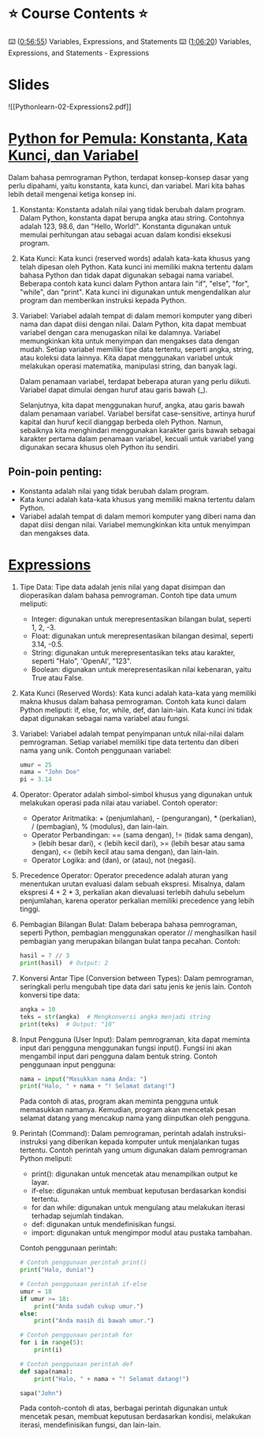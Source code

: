 # ⭐️ Course Contents ⭐️

⌨️ ([0:56:55](https://www.youtube.com/watch?v=8DvywoWv6fI&t=3415s)) Variables, Expressions, and Statements 
⌨️ ([1:06:20](https://www.youtube.com/watch?v=8DvywoWv6fI&t=3980s)) Variables, Expressions, and Statements - Expressions

# Slides

![[Pythonlearn-02-Expressions2.pdf]]

# [Python for Pemula: Konstanta, Kata Kunci, dan Variabel](https://www.youtube.com/watch?v=8DvywoWv6fI&t=3415s)

Dalam bahasa pemrograman Python, terdapat konsep-konsep dasar yang perlu dipahami, yaitu konstanta, kata kunci, dan variabel. Mari kita bahas lebih detail mengenai ketiga konsep ini.

1. Konstanta:
   Konstanta adalah nilai yang tidak berubah dalam program. Dalam Python, konstanta dapat berupa angka atau string. Contohnya adalah 123, 98.6, dan "Hello, World!". Konstanta digunakan untuk memulai perhitungan atau sebagai acuan dalam kondisi eksekusi program.

2. Kata Kunci:
   Kata kunci (reserved words) adalah kata-kata khusus yang telah dipesan oleh Python. Kata kunci ini memiliki makna tertentu dalam bahasa Python dan tidak dapat digunakan sebagai nama variabel. Beberapa contoh kata kunci dalam Python antara lain "if", "else", "for", "while", dan "print". Kata kunci ini digunakan untuk mengendalikan alur program dan memberikan instruksi kepada Python.

3. Variabel:
   Variabel adalah tempat di dalam memori komputer yang diberi nama dan dapat diisi dengan nilai. Dalam Python, kita dapat membuat variabel dengan cara menugaskan nilai ke dalamnya. Variabel memungkinkan kita untuk menyimpan dan mengakses data dengan mudah. Setiap variabel memiliki tipe data tertentu, seperti angka, string, atau koleksi data lainnya. Kita dapat menggunakan variabel untuk melakukan operasi matematika, manipulasi string, dan banyak lagi.

   Dalam penamaan variabel, terdapat beberapa aturan yang perlu diikuti. Variabel dapat dimulai dengan huruf atau garis bawah (_). 
   
   Selanjutnya, kita dapat menggunakan huruf, angka, atau garis bawah dalam penamaan variabel. Variabel bersifat case-sensitive, artinya huruf kapital dan huruf kecil dianggap berbeda oleh Python. Namun, sebaiknya kita menghindari menggunakan karakter garis bawah sebagai karakter pertama dalam penamaan variabel, kecuali untuk variabel yang digunakan secara khusus oleh Python itu sendiri.

## Poin-poin penting:

- Konstanta adalah nilai yang tidak berubah dalam program.
- Kata kunci adalah kata-kata khusus yang memiliki makna tertentu dalam Python.
- Variabel adalah tempat di dalam memori komputer yang diberi nama dan dapat diisi dengan nilai. Variabel memungkinkan kita untuk menyimpan dan mengakses data.

# [Expressions](https://www.youtube.com/watch?v=8DvywoWv6fI&t=3980s)

1. Tipe Data: Tipe data adalah jenis nilai yang dapat disimpan dan dioperasikan dalam bahasa pemrograman. Contoh tipe data umum meliputi:
   - Integer: digunakan untuk merepresentasikan bilangan bulat, seperti 1, 2, -3.
   - Float: digunakan untuk merepresentasikan bilangan desimal, seperti 3.14, -0.5.
   - String: digunakan untuk merepresentasikan teks atau karakter, seperti "Halo", 'OpenAI', "123".
   - Boolean: digunakan untuk merepresentasikan nilai kebenaran, yaitu True atau False.

2. Kata Kunci (Reserved Words): Kata kunci adalah kata-kata yang memiliki makna khusus dalam bahasa pemrograman. Contoh kata kunci dalam Python meliputi: if, else, for, while, def, dan lain-lain. Kata kunci ini tidak dapat digunakan sebagai nama variabel atau fungsi.

3. Variabel: Variabel adalah tempat penyimpanan untuk nilai-nilai dalam pemrograman. Setiap variabel memiliki tipe data tertentu dan diberi nama yang unik. Contoh penggunaan variabel:
   ```python
   umur = 25
   nama = "John Doe"
   pi = 3.14
   ```

4. Operator: Operator adalah simbol-simbol khusus yang digunakan untuk melakukan operasi pada nilai atau variabel. Contoh operator:
   - Operator Aritmatika: + (penjumlahan), - (pengurangan), * (perkalian), / (pembagian), % (modulus), dan lain-lain.
   - Operator Perbandingan: == (sama dengan), != (tidak sama dengan), > (lebih besar dari), < (lebih kecil dari), >= (lebih besar atau sama dengan), <= (lebih kecil atau sama dengan), dan lain-lain.
   - Operator Logika: and (dan), or (atau), not (negasi).

5. Precedence Operator: Operator precedence adalah aturan yang menentukan urutan evaluasi dalam sebuah ekspresi. Misalnya, dalam ekspresi 4 + 2 * 3, perkalian akan dievaluasi terlebih dahulu sebelum penjumlahan, karena operator perkalian memiliki precedence yang lebih tinggi.

6. Pembagian Bilangan Bulat: Dalam beberapa bahasa pemrograman, seperti Python, pembagian menggunakan operator // menghasilkan hasil pembagian yang merupakan bilangan bulat tanpa pecahan. Contoh:
   ```python
   hasil = 7 // 3
   print(hasil)  # Output: 2
   ```

7. Konversi Antar Tipe (Conversion between Types): Dalam pemrograman, seringkali perlu mengubah tipe data dari satu jenis ke jenis lain. Contoh konversi tipe data:
   ```python
   angka = 10
   teks = str(angka)  # Mengkonversi angka menjadi string
   print(teks)  # Output: "10"
   ```

8. Input Pengguna (User Input): Dalam pemrograman, kita dapat meminta input dari pengguna menggunakan fungsi input(). Fungsi ini akan mengambil input dari pengguna dalam bentuk string. Contoh penggunaan input pengguna:
   ```python
   nama = input("Masukkan nama Anda: ")
   print("Halo, " + nama + "! Selamat datang!")
   ```

   Pada contoh di atas, program akan meminta pengguna untuk memasukkan namanya. Kemudian, program akan mencetak pesan selamat datang yang mencakup nama yang diinputkan oleh pengguna.

9. Perintah (Command): Dalam pemrograman, perintah adalah instruksi-instruksi yang diberikan kepada komputer untuk menjalankan tugas tertentu. Contoh perintah yang umum digunakan dalam pemrograman Python meliputi:
   - print(): digunakan untuk mencetak atau menampilkan output ke layar.
   - if-else: digunakan untuk membuat keputusan berdasarkan kondisi tertentu.
   - for dan while: digunakan untuk mengulang atau melakukan iterasi terhadap sejumlah tindakan.
   - def: digunakan untuk mendefinisikan fungsi.
   - import: digunakan untuk mengimpor modul atau pustaka tambahan.

   Contoh penggunaan perintah:
   ```python
   # Contoh penggunaan perintah print()
   print("Halo, dunia!")

   # Contoh penggunaan perintah if-else
   umur = 18
   if umur >= 18:
       print("Anda sudah cukup umur.")
   else:
       print("Anda masih di bawah umur.")

   # Contoh penggunaan perintah for
   for i in range(5):
       print(i)

   # Contoh penggunaan perintah def
   def sapa(nama):
       print("Halo, " + nama + "! Selamat datang!")

   sapa("John")
   ```

   Pada contoh-contoh di atas, berbagai perintah digunakan untuk mencetak pesan, membuat keputusan berdasarkan kondisi, melakukan iterasi, mendefinisikan fungsi, dan lain-lain.

